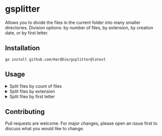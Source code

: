 # gsplitter
Allows you to divide the files in the current folder into many smaller directories. Division options: by number of files, by extension, by creation date, or by first letter.

## Installation
```
go install github.com/HardDie/gsplitter@latest
```

## Usage

<details>
	<summary>Split files by count of files</summary>

```bash
$ ls -l
-rw-r--r-- 1 user users     0 Feb 14 18:21 0001.txt
-rw-r--r-- 1 user users     0 Feb 14 18:21 0002.txt
-rw-r--r-- 1 user users     0 Feb 14 18:21 0003.txt
-rw-r--r-- 1 user users     0 Feb 14 18:21 0004.txt
...
-rw-r--r-- 1 user users     0 Feb 14 18:21 1000.txt
```
```bash
$ gsplitter count -i 200
2023/02/14 18:24:57 Done!
```
```bash
$ ls -l
drwxr-xr-x 2 user users 4.0K Feb 14 18:24 0/
drwxr-xr-x 2 user users 4.0K Feb 14 18:24 1/
drwxr-xr-x 2 user users 4.0K Feb 14 18:24 2/
drwxr-xr-x 2 user users 4.0K Feb 14 18:24 3/
drwxr-xr-x 2 user users 4.0K Feb 14 18:24 4/
```
</details>

<details>
	<summary>Split files by extension</summary>

```bash
$ ls -l
-rw-r--r-- 1 user users     0 Feb 14 18:21 0001.txt
-rw-r--r-- 1 user users     0 Feb 14 18:21 0002.TXT
-rw-r--r-- 1 user users     0 Feb 14 18:21 0003.jpg
-rw-r--r-- 1 user users     0 Feb 14 18:21 0004.JPG
...
-rw-r--r-- 1 user users     0 Feb 14 18:21 1000
```
```bash
$ gsplitter ext
2023/02/14 18:24:57 Done!
```
```bash
$ ls -l
drwxr-xr-x 2 user users 4.0K Feb 14 18:24 txt/
drwxr-xr-x 2 user users 4.0K Feb 14 18:24 jpg/
drwxr-xr-x 2 user users 4.0K Feb 14 18:24 unknown/
```
</details>

<details>
	<summary>Split files by first letter</summary>

```bash
$ ls -l
-rw-r--r-- 1 user users     0 Feb 14 18:21 aa
-rw-r--r-- 1 user users     0 Feb 14 18:21 ab
-rw-r--r-- 1 user users     0 Feb 14 18:21 ba
-rw-r--r-- 1 user users     0 Feb 14 18:21 Bb
```
```bash
$ gsplitter letter
2023/02/14 18:24:57 Done!
```
```bash
$ ls -l
drwxr-xr-x 2 user users 4.0K Feb 14 18:24 A/
drwxr-xr-x 2 user users 4.0K Feb 14 18:24 B/
```
</details>

## Contributing

Pull requests are welcome. For major changes, please open an issue first
to discuss what you would like to change.
